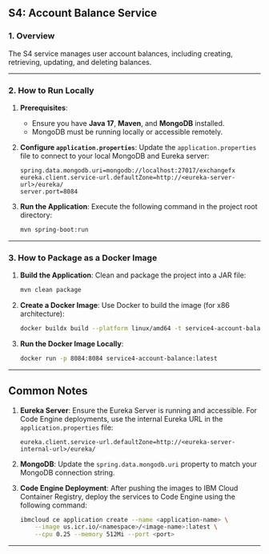 ## **S4: Account Balance Service**

### **1. Overview**

The S4 service manages user account balances, including creating, retrieving, updating, and deleting balances.

------

### **2. How to Run Locally**

1. **Prerequisites**:

   - Ensure you have **Java 17**, **Maven**, and **MongoDB** installed.
   - MongoDB must be running locally or accessible remotely.

2. **Configure `application.properties`**: Update the `application.properties` file to connect to your local MongoDB and Eureka server:

   ```properties
   spring.data.mongodb.uri=mongodb://localhost:27017/exchangefx
   eureka.client.service-url.defaultZone=http://<eureka-server-url>/eureka/
   server.port=8084
   ```

3. **Run the Application**: Execute the following command in the project root directory:

   ```bash
   mvn spring-boot:run
   ```

------

### **3. How to Package as a Docker Image**

1. **Build the Application**: Clean and package the project into a JAR file:

   ```bash
   mvn clean package
   ```

2. **Create a Docker Image**: Use Docker to build the image (for x86 architecture):

   ```bash
   docker buildx build --platform linux/amd64 -t service4-account-balance:latest .
   ```

3. **Run the Docker Image Locally**:

   ```bash
   docker run -p 8084:8084 service4-account-balance:latest
   ```

------

## **Common Notes**

1. **Eureka Server**: Ensure the Eureka Server is running and accessible. For Code Engine deployments, use the internal Eureka URL in the `application.properties` file:

   ```properties
   eureka.client.service-url.defaultZone=http://<eureka-server-internal-url>/eureka/
   ```

2. **MongoDB**: Update the `spring.data.mongodb.uri` property to match your MongoDB connection string.

3. **Code Engine Deployment**: After pushing the images to IBM Cloud Container Registry, deploy the services to Code Engine using the following command:

   ```bash
   ibmcloud ce application create --name <application-name> \
       --image us.icr.io/<namespace>/<image-name>:latest \
       --cpu 0.25 --memory 512Mi --port <port>
   ```

------

